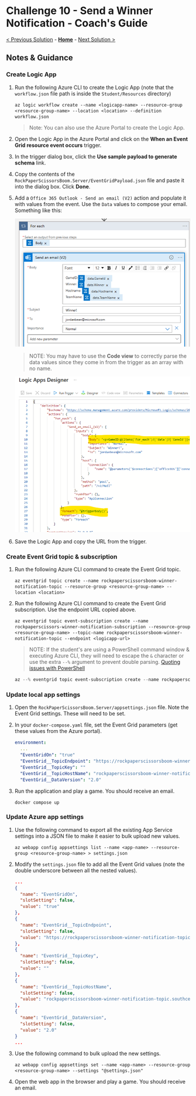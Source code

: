 # Challenge 10 - Send a Winner Notification - Coach's Guide

[< Previous Solution](./Solution-09.md) - **[Home](./README.md)** - [Next Solution >](./Solution-11.md)

## Notes & Guidance

### Create Logic App

1.  Run the following Azure CLI to create the Logic App (note that the `workflow.json` file path is inside the `Student/Resources` directory)

    ```shell
    az logic workflow create --name <logicapp-name> --resource-group <resource-group-name> --location <location> --definition workflow.json
    ```

    > Note: You can also use the Azure Portal to create the Logic App.

1.  Open the Logic App in the Azure Portal and click on the **When an Event Grid resource event occurs** trigger.

1.  In the trigger dialog box, click the **Use sample payload to generate schema** link.

1.  Copy the contents of the `RockPaperScissorsBoom.Server/EventGridPayload.json` file and paste it into the dialog box. Click **Done**.

1.  Add a `Office 365 Outlook - Send an email (V2)` action and populate it with values from the event. Use the `Data` values to compose your email. Something like this:

    ![Send an email](../images/sendAnEmail.png)

    > NOTE: You may have to use the **Code view** to correctly parse the data values since they come in from the trigger as an array with no name.

    ![Code view](../images/logicAppsCodeView.png)

1.  Save the Logic App and copy the URL from the trigger.

### Create Event Grid topic & subscription

1.  Run the following Azure CLI command to create the Event Grid topic.

    ```shell
    az eventgrid topic create --name rockpaperscissorsboom-winner-notification-topic --resource-group <resource-group-name> --location <location>
    ```

1.  Run the following Azure CLI command to create the Event Grid subscription. Use the endpoint URL copied above.

    ```shell
    az eventgrid topic event-subscription create --name rockpaperscissors-winner-notification-subscription --resource-group <resource-group-name> --topic-name rockpaperscissorsboom-winner-notification-topic --endpoint <logicapp-url>
    ```

    > NOTE: If the student's are using a PowerShell command window & executing Azure CLI, they will need to escape the `&` character or use the extra `--%` argument to prevent double parsing. [Quoting issues with PowerShell](https://github.com/Azure/azure-cli/blob/dev/doc/quoting-issues-with-powershell.md)

    ```powershell
    az --% eventgrid topic event-subscription create --name rockpaperscissors-winner-notification-subscription --resource-group <resource-group-name> --topic-name rockpaperscissorsboom-winner-notification-topic --endpoint <logicapp-url>
    ```

### Update local app settings

1.  Open the `RockPaperScissorsBoom.Server/appsettings.json` file. Note the Event Grid settings. These will need to be set.

1.  In your `docker-compose.yaml` file, set the Event Grid parameters (get these values from the Azure portal).

    ```yaml
    environment:
      ...
      "EventGridOn": "true"
      "EventGrid__TopicEndpoint": "https://rockpaperscissorsboom-winner-notification-topic.southcentralus-1.eventgrid.azure.net/api/events"
      "EventGrid__TopicKey": ""
      "EventGrid__TopicHostName": "rockpaperscissorsboom-winner-notification-topic.southcentralus-1.eventgrid.azure.net"
      "EventGrid__DataVersion": "2.0"
    ```

1.  Run the application and play a game. You should receive an email.

    ```shell
    docker compose up
    ```

### Update Azure app settings

1.  Use the following command to export all the existing App Service settings into a JSON file to make it easier to bulk upload new values.

    ```shell
    az webapp config appsettings list --name <app-name> --resource-group <resource-group-name> > settings.json
    ```

1.  Modify the `settings.json` file to add all the Event Grid values (note the double underscore between all the nested values).

    ```json
    ...
    {
      "name": "EventGridOn",
      "slotSetting": false,
      "value": "true"
    },
    {
      "name": "EventGrid__TopicEndpoint",
      "slotSetting": false,
      "value": "https://rockpaperscissorsboom-winner-notification-topic.southcentralus-1.eventgrid.azure.net/api/events"
    },
    {
      "name": "EventGrid__TopicKey",
      "slotSetting": false,
      "value": ""
    },
    {
      "name": "EventGrid__TopicHostName",
      "slotSetting": false,
      "value": "rockpaperscissorsboom-winner-notification-topic.southcentralus-1.eventgrid.azure.net"
    },
    {
      "name": "EventGrid__DataVersion",
      "slotSetting": false,
      "value": "2.0"
    }
    ...
    ```

1.  Use the following command to bulk upload the new settings.

    ```shell
    az webapp config appsettings set --name <app-name> --resource-group <resource-group-name> --settings "@settings.json"
    ```

1.  Open the web app in the browser and play a game. You should receive an email.
